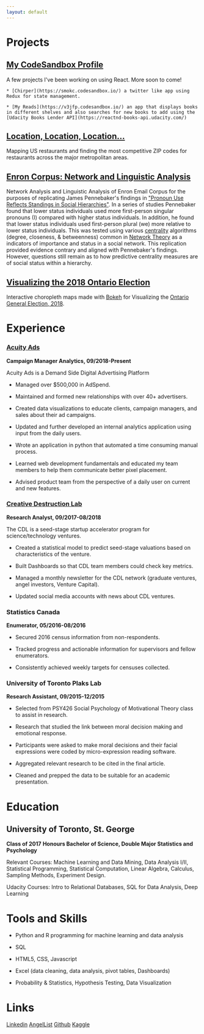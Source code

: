 ```yaml
---
layout: default
---
```


# Projects

## [My CodeSandbox Profile](https://codesandbox.io/u/bentice)

A few projects I've been working on using React. More soon to come!

    * [Chirper](https://smokc.codesandbox.io/) a twitter like app using Redux for state management.

    * [My Reads](https://v3jfp.codesandbox.io/) an app that displays books in different shelves and also searches for new books to add using the [Udacity Books Lender API](https://reactnd-books-api.udacity.com/)



## [Location, Location, Location...](http://rpubs.com/ben_tice/restzipcodes)

Mapping US restaurants and finding the most competitive ZIP codes for restaurants across the major metropolitan areas.

## [Enron Corpus: Network and Linguistic Analysis](Enron_Article.md)

Network Analysis and Linguistic Analysis of Enron Email Corpus for the purposes of replicating James Pennebaker's findings in ["Pronoun Use Reflects Standings in Social Hierarchies"](http://citeseerx.ist.psu.edu/viewdoc/download?doi=10.1.1.904.6689&rep=rep1&type=pdf). In a series of studies Pennebaker found that lower status individuals used more first-person singular pronouns (I) compared with higher status individuals. In addition, he found that lower status individuals used first-person plural (we) more relative to lower status individuals. This was tested using various [centrality](https://en.wikipedia.org/wiki/Centrality) algorithms (degree, closeness, & betweenness) common in [Network Theory](https://en.wikipedia.org/wiki/Network_theory)  as a indicators of importance and status in a social network. This replication provided evidence contrary and aligned with Pennebaker's findings. However, questions still remain as to how predictive centrality measures are of social status within a hierarchy.

## [Visualizing the 2018 Ontario Election](Elections_Article.md)

Interactive choropleth maps made with [Bokeh](https://bokeh.pydata.org/en/latest/) for Visualizing the [Ontario General Election, 2018](https://en.wikipedia.org/wiki/Ontario_general_election,_2018).


# Experience

### [Acuity Ads](https://www.acuityads.com/)
**Campaign Manager Analytics, 09/2018-Present**

Acuity Ads is a Demand Side Digital Advertising Platform 

* Managed over $500,000 in AdSpend.

* Maintained and formed new relationships with over 40+ advertisers.

* Created data visualizations to educate clients, campaign managers, and sales about their ad campaigns.

* Updated and further developed an internal analytics application using input from the daily users.

* Wrote an application in python that automated a time consuming manual process.

* Learned web development fundamentals and educated my team members to help them communicate better pixel placement.

* Advised product team from the perspective of a daily user on current and new features.


### [Creative Destruction Lab](https://www.creativedestructionlab.com/)
**Research Analyst, 09/2017-08/2018**

The CDL is a seed-stage startup accelerator program for science/technology ventures.

* Created a statistical model to predict seed-stage valuations based on characteristics of the venture.

* Built Dashboards so that CDL team members could check key metrics.

* Managed a monthly newsletter for the CDL network (graduate ventures, angel investors, Venture Capital).

* Updated social media accounts with news about CDL ventures.

### Statistics Canada
**Enumerator, 05/2016-08/2016**

* Secured 2016 census information from non-respondents. 

* Tracked progress and actionable information for supervisors and fellow enumerators. 

* Consistently achieved weekly targets for censuses collected. 


### University of Toronto Plaks Lab
**Research Assistant, 09/2015-12/2015**

* Selected from PSY426 Social Psychology of Motivational Theory class to assist in research.

* Research that studied the link between moral decision making and emotional response. 

* Participants were asked to make moral decisions and their facial expressions were coded by micro-expression reading software.

* Aggregated relevant research to be cited in the final article.

* Cleaned and prepped the data to be suitable for an academic presentation.

# Education
## University of Toronto, St. George
**Class of 2017**
**Honours Bachelor of Science, Double Major Statistics and Psychology**

Relevant Courses: Machine Learning and Data Mining, Data Analysis I/II, Statistical Programming, Statistical Computation, Linear Algebra, Calculus, Sampling Methods, Experiment Design.

Udacity Courses: Intro to Relational Databases, SQL for Data Analysis, Deep Learning

# Tools and Skills

* Python and R programming for machine learning and data analysis 

* SQL

* HTML5, CSS, Javascript

* Excel (data cleaning, data analysis, pivot tables, Dashboards)

* Probability & Statistics, Hypothesis Testing, Data Visualization

# Links

[Linkedin](https://www.linkedin.com/in/ben-tice/)	[AngelList](https://angel.co/ben-tice)	[Github](https://github.com/bentice)	[Kaggle](https://www.kaggle.com/bentice)